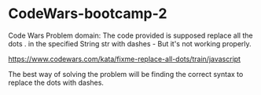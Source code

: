 # CodeWars-bootcamp-2

Code Wars Problem domain:
The code provided is supposed replace all the dots . in the specified String str with dashes -
But it's not working properly.

https://www.codewars.com/kata/fixme-replace-all-dots/train/javascript

The best way of solving the problem will be finding the correct syntax to replace the dots with dashes.